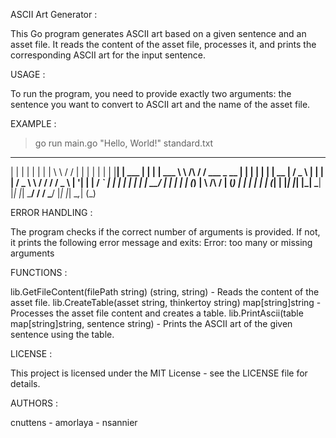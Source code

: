 
ASCII Art Generator :

This Go program generates ASCII art based on a given sentence and an asset file. It reads the content of the asset file, processes it, and prints the corresponding ASCII art for the input sentence.


USAGE :

To run the program, you need to provide exactly two arguments: the sentence you want to convert to ASCII art and the name of the asset file.


EXAMPLE :

>go run main.go "Hello, World!" standard.txt
 _    _          _   _                __          __                 _       _   _  
| |  | |        | | | |               \ \        / /                | |     | | | | 
| |__| |   ___  | | | |   ___          \ \  /\  / /    ___    _ __  | |   __| | | | 
|  __  |  / _ \ | | | |  / _ \          \ \/  \/ /    / _ \  | '__| | |  / _` | | | 
| |  | | |  __/ | | | | | (_) |          \  /\  /    | (_) | | |    | | | (_| | |_| 
|_|  |_|  \___| |_| |_|  \___/            \/  \/      \___/  |_|    |_|  \__,_| (_) 
                                                                                    
    

ERROR HANDLING :

The program checks if the correct number of arguments is provided. If not, it prints the following error message and exits:
Error: too many or missing arguments


FUNCTIONS :

lib.GetFileContent(filePath string) (string, string) - Reads the content of the asset file.
lib.CreateTable(asset string, thinkertoy string) map[string]string - Processes the asset file content and creates a table.
lib.PrintAscii(table map[string]string, sentence string) - Prints the ASCII art of the given sentence using the table.

LICENSE :

This project is licensed under the MIT License - see the LICENSE file for details.


AUTHORS :

cnuttens - amorlaya - nsannier
